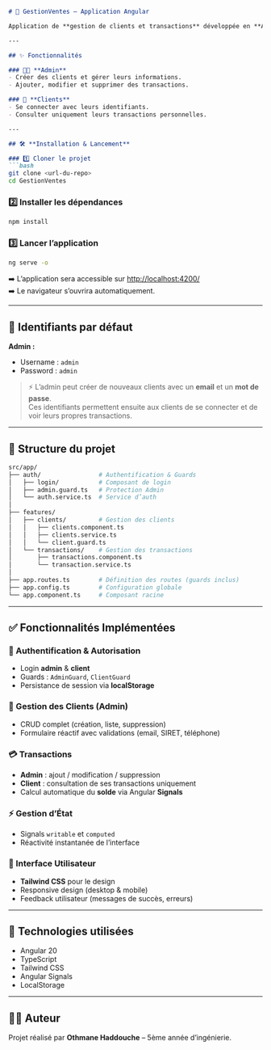 ```markdown
# 🧾 GestionVentes – Application Angular

Application de **gestion de clients et transactions** développée en **Angular 20** (CLI 19.2.17) dans le cadre du projet final de 5ème année.

---

## ✨ Fonctionnalités

### 👨‍💼 **Admin**
- Créer des clients et gérer leurs informations.  
- Ajouter, modifier et supprimer des transactions.

### 👤 **Clients**
- Se connecter avec leurs identifiants.  
- Consulter uniquement leurs transactions personnelles.

---

## 🛠️ **Installation & Lancement**

### 1️⃣ Cloner le projet
```bash
git clone <url-du-repo>
cd GestionVentes
```

### 2️⃣ Installer les dépendances
```bash
npm install
```

### 3️⃣ Lancer l’application
```bash
ng serve -o
```

➡️ L’application sera accessible sur [http://localhost:4200/](http://localhost:4200/)  
➡️ Le navigateur s’ouvrira automatiquement.

---

## 🔑 **Identifiants par défaut**

**Admin :**  
- Username : `admin`  
- Password : `admin`

> ⚡ L’admin peut créer de nouveaux clients avec un **email** et un **mot de passe**.  
> Ces identifiants permettent ensuite aux clients de se connecter et de voir leurs propres transactions.

---

## 📂 **Structure du projet**

```bash
src/app/
├── auth/                # Authentification & Guards
│   ├── login/           # Composant de login
│   ├── admin.guard.ts   # Protection Admin
│   └── auth.service.ts  # Service d’auth
│
├── features/
│   ├── clients/         # Gestion des clients
│   │   ├── clients.component.ts
│   │   ├── clients.service.ts
│   │   └── client.guard.ts
│   └── transactions/    # Gestion des transactions
│       ├── transactions.component.ts
│       └── transaction.service.ts
│
├── app.routes.ts        # Définition des routes (guards inclus)
├── app.config.ts        # Configuration globale
└── app.component.ts     # Composant racine
```

---

## ✅ **Fonctionnalités Implémentées**

### 🔐 Authentification & Autorisation
- Login **admin** & **client**  
- Guards : `AdminGuard`, `ClientGuard`  
- Persistance de session via **localStorage**

### 📝 Gestion des Clients (Admin)
- CRUD complet (création, liste, suppression)  
- Formulaire réactif avec validations (email, SIRET, téléphone)

### 💳 Transactions
- **Admin** : ajout / modification / suppression  
- **Client** : consultation de ses transactions uniquement  
- Calcul automatique du **solde** via Angular **Signals**

### ⚡ Gestion d’État
- Signals `writable` et `computed`  
- Réactivité instantanée de l’interface

### 🎨 Interface Utilisateur
- **Tailwind CSS** pour le design  
- Responsive design (desktop & mobile)  
- Feedback utilisateur (messages de succès, erreurs)

---

## 📌 **Technologies utilisées**

- Angular 20  
- TypeScript  
- Tailwind CSS  
- Angular Signals  
- LocalStorage

---

## 👨‍💻 **Auteur**

Projet réalisé par **Othmane Haddouche** – 5ème année d’ingénierie.
```
